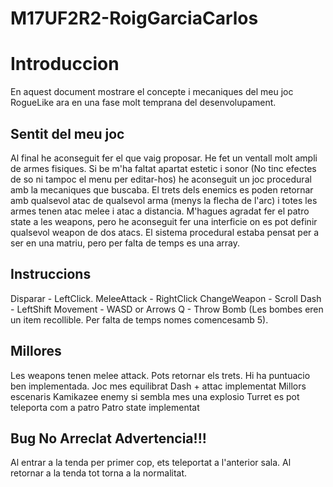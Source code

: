 # M17UF2R2-RoigGarciaCarlos

# Introduccion

En aquest document mostrare el concepte i mecaniques del meu joc RogueLike ara en una fase molt temprana del desenvolupament. 

## Sentit del meu joc

Al final he aconseguit fer el que vaig proposar. He fet un ventall molt ampli de armes fisiques. Si be m'ha faltat apartat estetic i sonor (No tinc efectes de so ni tampoc el menu per editar-hos) he aconseguit un joc procedural amb la mecaniques que buscaba.
El trets dels enemics es poden retornar amb qualsevol atac de qualsevol arma (menys la flecha de l'arc) i totes les armes tenen atac melee i atac a distancia.
M'hagues agradat fer el patro state a les weapons, pero he aconseguit fer una interficie on es pot definir qualsevol weapon de dos atacs. 
El sistema procedural estaba pensat per a ser en una matriu, pero per falta de temps es una array.
## Instruccions

Disparar - LeftClick.
MeleeAttack - RightClick
ChangeWeapon - Scroll
Dash - LeftShift
Movement - WASD or Arrows
Q - Throw Bomb (Les bombes eren un item recollible. Per falta de temps nomes comencesamb 5).

## Millores 
Les weapons tenen melee attack.
Pots retornar els trets.
Hi ha puntuacio ben implementada.
Joc mes equilibrat
Dash + attac implementat
Millors escenaris
Kamikazee enemy si sembla mes una explosio
Turret es pot teleporta com a patro
Patro state implementat

## Bug No Arreclat Advertencia!!!
Al entrar a la tenda per primer cop, ets teleportat a l'anterior sala. Al retornar a la tenda tot torna a la normalitat.
